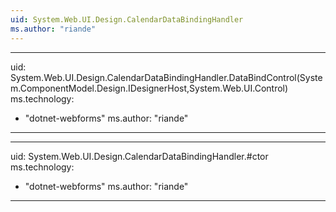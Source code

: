 ```yaml
---
uid: System.Web.UI.Design.CalendarDataBindingHandler
ms.author: "riande"
---
```


---
uid: System.Web.UI.Design.CalendarDataBindingHandler.DataBindControl(System.ComponentModel.Design.IDesignerHost,System.Web.UI.Control)
ms.technology: 
  - "dotnet-webforms"
ms.author: "riande"
---

---
uid: System.Web.UI.Design.CalendarDataBindingHandler.#ctor
ms.technology: 
  - "dotnet-webforms"
ms.author: "riande"
---
